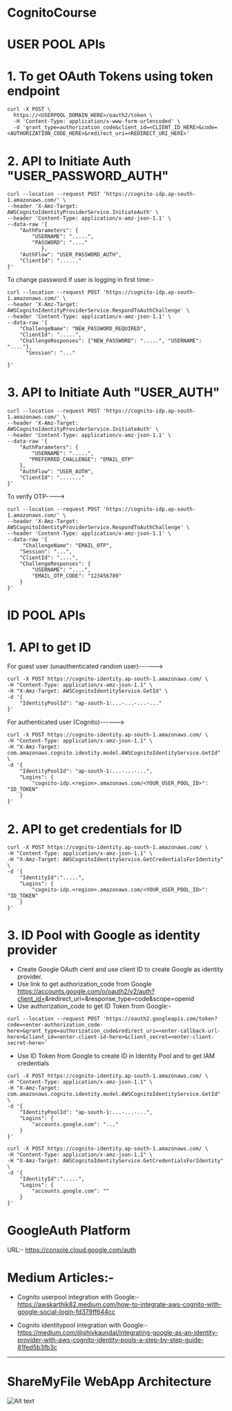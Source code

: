 # CognitoCourse

# USER POOL APIs

# 1. To get OAuth Tokens using token endpoint

```
curl -X POST \
  https://<USERPOOL_DOMAIN_HERE>/oauth2/token \
  -H 'Content-Type: application/x-www-form-urlencoded' \
  -d 'grant_type=authorization_code&client_id=<CLIENT_ID_HERE>&code=<AUTHORIZATION_CODE_HERE>&redirect_uri=<REDIRECT_URI_HERE>'

  ```



# 2. API to Initiate Auth "USER_PASSWORD_AUTH"


```
curl --location --request POST 'https://cognito-idp.ap-south-1.amazonaws.com/' \
--header 'X-Amz-Target: AWSCognitoIdentityProviderService.InitiateAuth' \
--header 'Content-Type: application/x-amz-json-1.1' \
--data-raw '{
    "AuthParameters": {
        "USERNAME": ".....",
        "PASSWORD": "...."
           },
    "AuthFlow": "USER_PASSWORD_AUTH",
    "ClientId": "......"
}'
```

To change password  if user is logging in first time:-
```
curl --location --request POST 'https://cognito-idp.ap-south-1.amazonaws.com/' \
--header 'X-Amz-Target: AWSCognitoIdentityProviderService.RespondToAuthChallenge' \
--header 'Content-Type: application/x-amz-json-1.1' \
--data-raw '{
    "ChallengeName": "NEW_PASSWORD_REQUIRED",
    "ClientId": ".....",
    "ChallengeResponses": {"NEW_PASSWORD": ".....", "USERNAME": "...."},
      "Session": "..."

}'
```


# 3. API to Initiate Auth "USER_AUTH"
```
curl --location --request POST 'https://cognito-idp.ap-south-1.amazonaws.com/' \
--header 'X-Amz-Target: AWSCognitoIdentityProviderService.InitiateAuth' \
--header 'Content-Type: application/x-amz-json-1.1' \
--data-raw '{
    "AuthParameters": {
        "USERNAME": ".....",
       "PREFERRED_CHALLENGE": "EMAIL_OTP"
    },
    "AuthFlow": "USER_AUTH",
    "ClientId": "......."
}'

```

To verify OTP---->

```
curl --location --request POST 'https://cognito-idp.ap-south-1.amazonaws.com/' \
--header 'X-Amz-Target: AWSCognitoIdentityProviderService.RespondToAuthChallenge' \
--header 'Content-Type: application/x-amz-json-1.1' \
--data-raw '{
     "ChallengeName": "EMAIL_OTP", 
    "Session": "...",
    "ClientId": "....",
    "ChallengeResponses": {
        "USERNAME": "....",
        "EMAIL_OTP_CODE": "123456789"
    }
}'

```


# ID  POOL APIs

# 1. API to get ID
For guest user (unauthenticated random user)------>
```
curl -X POST https://cognito-identity.ap-south-1.amazonaws.com/ \
-H "Content-Type: application/x-amz-json-1.1" \
-H "X-Amz-Target: AWSCognitoIdentityService.GetId" \
-d '{
    "IdentityPoolId": "ap-south-1:...-...-...-..."
}'
```

For authenticated user (Cognito)------>
```
curl -X POST https://cognito-identity.ap-south-1.amazonaws.com/ \
-H "Content-Type: application/x-amz-json-1.1" \
-H "X-Amz-Target: com.amazonaws.cognito.identity.model.AWSCognitoIdentityService.GetId" \
-d '{
    "IdentityPoolId": "ap-south-1:...-...-...",
    "Logins": {
        "cognito-idp.<region>.amazonaws.com/<YOUR_USER_POOL_ID>": "ID_TOKEN"
    }
}'
```

# 2. API to get credentials for ID
```
curl -X POST https://cognito-identity.ap-south-1.amazonaws.com/ \
-H "Content-Type: application/x-amz-json-1.1" \
-H "X-Amz-Target: AWSCognitoIdentityService.GetCredentialsForIdentity" \
-d '{
    "IdentityId":".....",
    "Logins": {
        "cognito-idp.<region>.amazonaws.com/<YOUR_USER_POOL_ID>": "ID_TOKEN"
    }
}'
```

# 3. ID Pool with Google as identity provider
*  Create Google OAuth cient and use client ID to create Google as identity provider.
*  Use link to get authorization_code from Google https://accounts.google.com/o/oauth2/v2/auth?client_id=<enter-client-id-here>&redirect_uri=<enter-callback-url-here>&response_type=code&scope=openid 
*  Use authorization_code to get ID Token from Google:-
```
curl --location --request POST 'https://oauth2.googleapis.com/token?code=<enter-authorization_code-here>&grant_type=authorization_code&redirect_uri=<enter-callback-url-here>&client_id=<enter-client-id-here>&client_secret=<enter-client-secret-here>'
```
* Use ID Token from Google to create ID in Identity Pool and to get IAM credentials
```
curl -X POST https://cognito-identity.ap-south-1.amazonaws.com/ \
-H "Content-Type: application/x-amz-json-1.1" \
-H "X-Amz-Target: com.amazonaws.cognito.identity.model.AWSCognitoIdentityService.GetId" \
-d '{
    "IdentityPoolId": "ap-south-1:...-...-...",
    "Logins": {
        "accounts.google.com": "..."
    }
}'
```
```
curl -X POST https://cognito-identity.ap-south-1.amazonaws.com/ \
-H "Content-Type: application/x-amz-json-1.1" \
-H "X-Amz-Target: AWSCognitoIdentityService.GetCredentialsForIdentity" \
-d '{
    "IdentityId":".....",
    "Logins": {
        "accounts.google.com": ""
    }
}'
```
# GoogleAuth Platform
URL:- https://console.cloud.google.com/auth

# Medium Articles:-
* Cognito userpool integration with Google:- https://awskarthik82.medium.com/how-to-integrate-aws-cognito-with-google-social-login-fd379ff644cc

* Cognito identitypool integration with Google:- https://medium.com/@shivkaundal/integrating-google-as-an-identity-provider-with-aws-cognito-identity-pools-a-step-by-step-guide-81fed5b3fb3c

---------------------------------------------------------------------------------------------------------------------
# ShareMyFile WebApp Architecture
![Alt text](./ShareMyFile-WebApp-Architecture.png)

